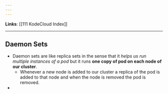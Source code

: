 ```yaml
---
---
---
```

**Links**: [[111 KodeCloud Index]]

---
## Daemon Sets
- Daemon sets are like replica sets in the sense that it *helps us run multiple instances of a pod* but it runs **one copy of pod on each node of our cluster**.
	- Whenever a new node is added to our cluster a replica of the pod is added to that node and when the node is removed the pod is removed.
- 